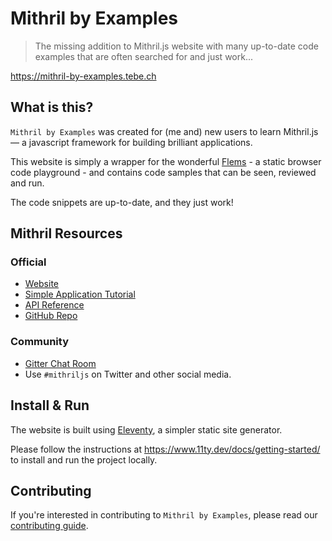 # Mithril by Examples

> The missing addition to Mithril.js website with many up-to-date code examples that are often searched for and just work...

<https://mithril-by-examples.tebe.ch>

## What is this?

`Mithril by Examples` was created for (me and) new users to learn Mithril.js — a javascript framework for building brilliant applications.

This website is simply a wrapper for the wonderful [Flems](https://flems.io) - a static browser code playground - and contains code samples that can be seen, reviewed and run.

The code snippets are up-to-date, and they just work!

## Mithril Resources

### Official

- [Website](https://mithril.js.org)
- [Simple Application Tutorial](https://mithril.js.org/simple-application.html)
- [API Reference](https://mithril.js.org/api.html)
- [GitHub Repo](https://github.com/MithrilJS/mithril.js)

### Community

- [Gitter Chat Room](https://gitter.im/mithriljs/mithril.js)
- Use `#mithriljs` on Twitter and other social media.

## Install & Run

The website is built using [Eleventy](https://www.11ty.dev), a simpler static site generator.

Please follow the instructions at <https://www.11ty.dev/docs/getting-started/> to install and run the project locally.

## Contributing

If you're interested in contributing to `Mithril by Examples`, please read our [contributing guide](Contribute.md).

